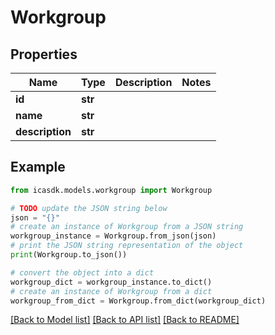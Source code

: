 # Workgroup


## Properties

Name | Type | Description | Notes
------------ | ------------- | ------------- | -------------
**id** | **str** |  | 
**name** | **str** |  | 
**description** | **str** |  | 

## Example

```python
from icasdk.models.workgroup import Workgroup

# TODO update the JSON string below
json = "{}"
# create an instance of Workgroup from a JSON string
workgroup_instance = Workgroup.from_json(json)
# print the JSON string representation of the object
print(Workgroup.to_json())

# convert the object into a dict
workgroup_dict = workgroup_instance.to_dict()
# create an instance of Workgroup from a dict
workgroup_from_dict = Workgroup.from_dict(workgroup_dict)
```
[[Back to Model list]](../README.md#documentation-for-models) [[Back to API list]](../README.md#documentation-for-api-endpoints) [[Back to README]](../README.md)


